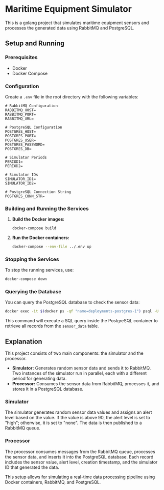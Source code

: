 
# Maritime Equipment Simulator

This is a golang project that simulates maritime equipment sensors and processes the generated data using RabbitMQ and PostgreSQL.


## Setup and Running

### Prerequisites

- Docker
- Docker Compose

### Configuration

Create a `.env` file in the root directory with the following variables:

```
# RabbitMQ Configuration
RABBITMQ_HOST=
RABBITMQ_PORT=
RABBITMQ_URL=

# PostgreSQL Configuration
POSTGRES_HOST=
POSTGRES_PORT=
POSTGRES_USER=
POSTGRES_PASSWORD=
POSTGRES_DB=

# Simulator Periods
PERIOD1=
PERIOD2=

# Simulator IDs
SIMULATOR_ID1=
SIMULATOR_ID2=

# PostgreSQL Connection String
POSTGRES_CONN_STR=
```

### Building and Running the Services

1. **Build the Docker images:**

   ```sh
   docker-compose build
   ```

2. **Run the Docker containers:**

   ```sh
   docker-compose --env-file ../.env up
   ```

### Stopping the Services

To stop the running services, use:

```sh
docker-compose down
```

### Querying the Database

You can query the PostgreSQL database to check the sensor data:

```sh
docker exec -it $(docker ps -qf "name=deployments-postgres-1") psql -U user -d maritime -c "SELECT * FROM sensor_data;"
```

This command will execute a SQL query inside the PostgreSQL container to retrieve all records from the `sensor_data` table.

## Explanation

This project consists of two main components: the simulator and the processor.

- **Simulator:** Generates random sensor data and sends it to RabbitMQ. Two instances of the simulator run in parallel, each with a different period for generating data.
- **Processor:** Consumes the sensor data from RabbitMQ, processes it, and stores it in a PostgreSQL database.

### Simulator

The simulator generates random sensor data values and assigns an alert level based on the value. If the value is above 90, the alert level is set to "high"; otherwise, it is set to "none". The data is then published to a RabbitMQ queue.

### Processor

The processor consumes messages from the RabbitMQ queue, processes the sensor data, and inserts it into the PostgreSQL database. Each record includes the sensor value, alert level, creation timestamp, and the simulator ID that generated the data.

This setup allows for simulating a real-time data processing pipeline using Docker containers, RabbitMQ, and PostgreSQL.
